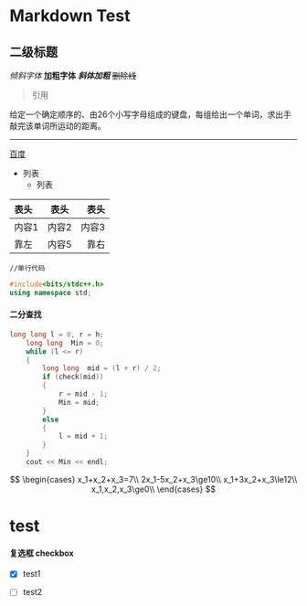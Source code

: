 # Markdown Test
## 二级标题

*倾斜字体*
**加粗字体**
***斜体加粗***
~~删除线~~

>引用

给定一个确定顺序的、由26个小写字母组成的键盘，每组给出一个单词，求出手敲完该单词所运动的距离。

---

[百度](www.baidu.com)
- 列表 
  - 列表

表头|表头|表头
:-|-|-:
内容1|内容2|内容3
靠左|内容5|靠右

`//单行代码`

```cpp
#include<bits/stdc++.h>
using namespace std;
```

#### 二分查找
```cpp
long long l = 0, r = h;
	long long  Min = 0;
	while (l <= r)
	{
		long long  mid = (l + r) / 2;
		if (check(mid))
		{
			r = mid - 1;
			Min = mid;
		}
		else
		{
			l = mid + 1;
		}
	}
	cout << Min << endl;
```

$$
\begin{cases}
x_1+x_2+x_3=7\\
2x_1-5x_2+x_3\ge10\\
x_1+3x_2+x_3\le12\\
x_1,x_2,x_3\ge0\\
\end{cases}
$$

# test
#### 复选框 checkbox
- [x] test1
- [ ] test2

